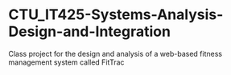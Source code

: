 # CTU_IT425-Systems-Analysis-Design-and-Integration
Class project for the design and analysis of a web-based fitness management system called FitTrac
